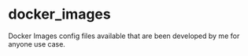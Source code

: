 # docker_images
Docker Images config files available that are been developed by me for anyone use case.
